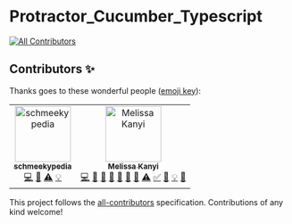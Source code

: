 # Protractor_Cucumber_Typescript

[![All Contributors](https://img.shields.io/badge/all_contributors-2-orange.svg?style=flat-square)](#contributors)

## Contributors ✨

Thanks goes to these wonderful people ([emoji key](https://allcontributors.org/docs/en/emoji-key)):

<!-- ALL-CONTRIBUTORS-LIST:START - Do not remove or modify this section -->
<!-- prettier-ignore -->
<table>
  <tr>
    <td align="center">
    <a href="https://github.com/schmeekypedia"><img src="https://avatars0.githubusercontent.com/u/52054280?v=4" width="100px;" alt="schmeekypedia"/><br/><sub><b>schmeekypedia</b></sub></a><br />
    <a href="https://github.com/kanyIO/Protractor_Cucumber_Typescript/commits?author=schmeekypedia" title="Code">💻</a>
    <a href="https://github.com/kanyIO/Protractor_Cucumber_Typescript/issues?q=author%3Aschmeekypedia" title="Bug reports">🐛</a>
 <a href="https://github.com/kanyIO/Protractor_Cucumber_Typescript/commits?author=schmeekypedia" title="Tests">⚠️</a> 
     <a href="https://github.com/kanyIO/Protractor_Cucumber_Typescript/commits?author=schmeekypedia" title="Examples">💡</a>
</td> <td align="center">
     <a href="https://github.com/kanyIO"><img src="https://scontent.fnbo3-1.fna.fbcdn.net/v/t1.0-9/60334404_2355395774520718_7395928220513599488_o.jpg?_nc_cat=110&_nc_oc=AQkY2tByFXtw4w7mGp3EK2f7wnW4Y8BjVNTD-cf-5QS-yztd790PUGmsBGoAX0Ya7IU&_nc_ht=scontent.fnbo3-1.fna&oh=e847aec081f9365f7858cca96eb3a075&oe=5E0A06CE" width="100px;" alt="Melissa Kanyi"/><br /><sub><b>Melissa Kanyi</b></sub></a><br />
     <a href="https://github.com/kanyIO/Protractor_Cucumber_Typescript/commits?author=kanyIO" title="Code">💻</a> 
    <a href="https://github.com/kanyIO/Protractor_Cucumber_Typescript/issues?q=author%3AkanyIO" title="Bug reports">🐛</a> 
    <a href="#review-kanyIO" title="Reviewed Pull Requests">👀</a> <a href="#design-kanyIO" title="Design">🎨</a> 
    <a href="#maintenance-kanyIO" title="Maintenance">🚧</a>
     <a href="#plugin-kanyIO" title="Plugin/utility libraries">🔌</a> <a href="#tool-kanyIO" title="Tools">🔧</a> 
    <a href="https://github.com/kanyIO/Protractor_Cucumber_Typescript/commits?author=kanyIO" title="Tests">⚠️</a> 
    <a href="#tutorial-kanyIO" title="Tutorials">✅</a> <a href="https://github.com/kanyIO/Protractor_Cucumber_Typescript/commits?author=kanyIO" title="Documentation">📖</a> <a href="#example-kanyIO" title="Examples">💡</a>
     <a href="#question-kanyIO" title="Answering Questions">💬</a></td>
  </tr>
</table>

<!-- ALL-CONTRIBUTORS-LIST:END -->

This project follows the [all-contributors](https://github.com/all-contributors/all-contributors) specification. Contributions of any kind welcome!
